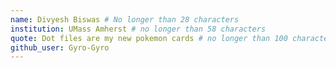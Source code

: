 ```yaml
---
name: Divyesh Biswas # No longer than 28 characters
institution: UMass Amherst # no longer than 58 characters
quote: Dot files are my new pokemon cards # no longer than 100 characters, avoid using quotes(") to guarantee the format remains the same.
github_user: Gyro-Gyro
---
```

